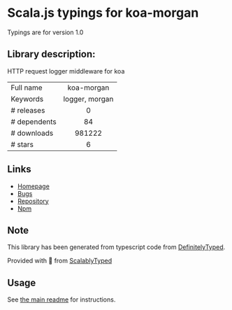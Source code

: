 
# Scala.js typings for koa-morgan

Typings are for version 1.0

## Library description:
HTTP request logger middleware for koa

|                    |                 |
| ------------------ | :-------------: |
| Full name          | koa-morgan |
| Keywords           | logger, morgan |
| # releases         | 0 |
| # dependents       | 84 |
| # downloads        | 981222 |
| # stars            | 6 |

## Links
- [Homepage](https://github.com/koa-modules/morgan#readme)
- [Bugs](https://github.com/koa-modules/morgan/issues)
- [Repository](https://github.com/koa-modules/morgan)
- [Npm](https://www.npmjs.com/package/koa-morgan)
    


## Note
This library has been generated from typescript code from [DefinitelyTyped](https://definitelytyped.org).

Provided with :purple_heart: from [ScalablyTyped](https://github.com/oyvindberg/ScalablyTyped)

## Usage
See [the main readme](../../readme.md) for instructions.


